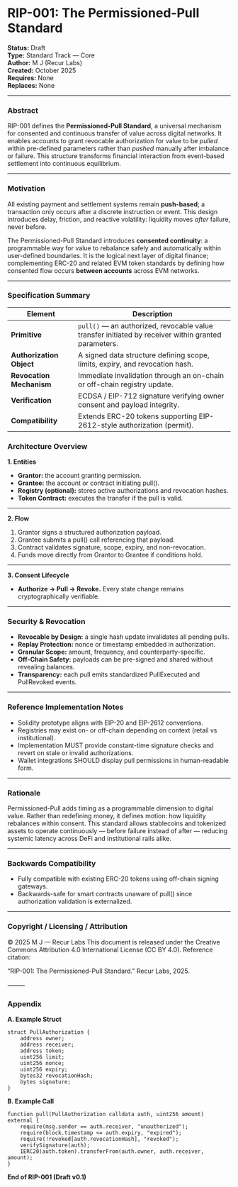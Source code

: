 # RIP-001: The Permissioned-Pull Standard

**Status:** Draft  
**Type:** Standard Track — Core  
**Author:** M J (Recur Labs)  
**Created:** October 2025  
**Requires:** None  
**Replaces:** None  

---

### Abstract

RIP-001 defines the **Permissioned-Pull Standard**, a universal mechanism for consented and continuous transfer of value across digital networks.
It enables accounts to grant revocable authorization for value to be *pulled* within pre-defined parameters rather than *pushed* manually after imbalance or failure.
This structure transforms financial interaction from event-based settlement into continuous equilibrium.

---

### Motivation

All existing payment and settlement systems remain **push-based**; a transaction only occurs after a discrete instruction or event.
This design introduces delay, friction, and reactive volatility: liquidity moves *after* failure, never before.

The Permissioned-Pull Standard introduces **consented continuity**: a programmable way for value to rebalance safely and automatically within user-defined boundaries.
It is the logical next layer of digital finance; complementing ERC-20 and related EVM token standards by defining how consented flow occurs **between accounts** across EVM networks.

---

### Specification Summary

| **Element** | **Description** |
|----------|-------------|
| **Primitive** | `pull()` — an authorized, revocable value transfer initiated by receiver within granted parameters. |
| **Authorization Object** | A signed data structure defining scope, limits, expiry, and revocation hash. |
| **Revocation Mechanism** | Immediate invalidation through an on-chain or off-chain registry update. |
| **Verification** | ECDSA / EIP-712 signature verifying owner consent and payload integrity. |
| **Compatibility** | Extends ERC-20 tokens supporting EIP-2612-style authorization (permit). |

### Architecture Overview

**1. Entities**

	
- **Grantor:** the account granting permission.
- **Grantee:** the account or contract initiating pull().
- **Registry (optional):** stores active authorizations and revocation hashes.
- **Token Contract:** executes the transfer if the pull is valid.

---

**2. Flow**

 1. Grantor signs a structured authorization payload. 
 2. Grantee submits a pull() call referencing that payload. 
 3. Contract validates signature, scope, expiry, and non-revocation. 
 4. Funds move directly from Grantor to Grantee if conditions hold. 

---

**3. Consent Lifecycle**

- **Authorize → Pull → Revoke.**
Every state change remains cryptographically verifiable.

---

### Security & Revocation

 - **Revocable by Design:** a single hash update invalidates all pending pulls.
 - **Replay Protection:** nonce or timestamp embedded in authorization.
 - **Granular Scope:** amount, frequency, and counterparty-specific.
 - **Off-Chain Safety:** payloads can be pre-signed and shared without revealing balances.
 - **Transparency:** each pull emits standardized PullExecuted and PullRevoked events.

---

### Reference Implementation Notes
 - Solidity prototype aligns with EIP-20 and EIP-2612 conventions.
 - Registries may exist on- or off-chain depending on context (retail vs institutional).
 - Implementation MUST provide constant-time signature checks and revert on stale or invalid authorizations.
 - Wallet integrations SHOULD display pull permissions in human-readable form.

---

### Rationale

Permissioned-Pull adds timing as a programmable dimension to digital value.
Rather than redefining money, it defines motion: how liquidity rebalances within consent.
This standard allows stablecoins and tokenized assets to operate continuously — before failure instead of after — reducing systemic latency across DeFi and institutional rails alike.

---

### Backwards Compatibility

 - Fully compatible with existing ERC-20 tokens using off-chain signing gateways.
 - Backwards-safe for smart contracts unaware of pull() since authorization validation is externalized.

---

### Copyright / Licensing / Attribution

© 2025 M J — Recur Labs
This document is released under the Creative Commons Attribution 4.0 International License (CC BY 4.0).
Reference citation:

“RIP-001: The Permissioned-Pull Standard.” Recur Labs, 2025.

⸻

### Appendix

**A. Example Struct**

~~~
struct PullAuthorization {
    address owner;
    address receiver;
    address token;
    uint256 limit;
    uint256 nonce;
    uint256 expiry;
    bytes32 revocationHash;
    bytes signature;
}
~~~

**B. Example Call**

~~~
function pull(PullAuthorization calldata auth, uint256 amount) external {
    require(msg.sender == auth.receiver, "unauthorized");
    require(block.timestamp <= auth.expiry, "expired");
    require(!revoked[auth.revocationHash], "revoked");
    verifySignature(auth);
    IERC20(auth.token).transferFrom(auth.owner, auth.receiver, amount);
}
~~~

**End of RIP-001 (Draft v0.1)**


